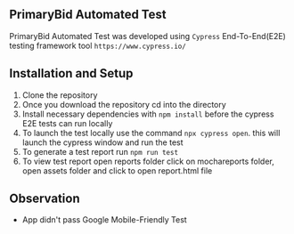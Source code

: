 
## PrimaryBid Automated Test

PrimaryBid Automated Test was developed using `Cypress` End-To-End(E2E) testing framework tool
`https://www.cypress.io/`


## Installation and Setup

1. Clone the repository
2. Once you download the repository cd into the directory 
3. Install necessary dependencies with `npm install` before the cypress E2E tests can run locally
4. To launch the test locally use the command `npx cypress open`. this will launch the cypress  window and run the test
5. To generate a test report run `npm run test`
6. To view test report open reports folder click on mochareports folder, open assets folder and click to open report.html file


## Observation 
* App didn't pass Google Mobile-Friendly Test
